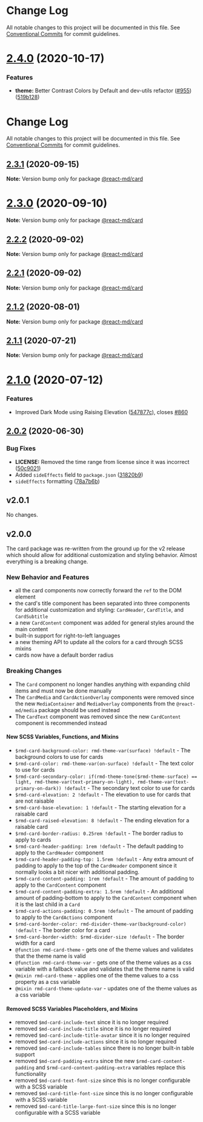 # Change Log

All notable changes to this project will be documented in this file. See
[Conventional Commits](https://conventionalcommits.org) for commit guidelines.

# [2.4.0](https://github.com/mlaursen/react-md/compare/v2.2.0...v2.4.0) (2020-10-17)

### Features

- **theme:** Better Contrast Colors by Default and dev-utils refactor
  ([#955](https://github.com/mlaursen/react-md/issues/955))
  ([519b128](https://github.com/mlaursen/react-md/commit/519b128522de944d55ff96a1e1125447665ed586))

# Change Log

All notable changes to this project will be documented in this file. See
[Conventional Commits](https://conventionalcommits.org) for commit guidelines.

## [2.3.1](https://github.com/mlaursen/react-md/compare/v2.2.0...v2.3.1) (2020-09-15)

**Note:** Version bump only for package [@react-md/card](../card)

# [2.3.0](https://github.com/mlaursen/react-md/compare/v2.2.0...v2.3.0) (2020-09-10)

**Note:** Version bump only for package [@react-md/card](../card)

## [2.2.2](https://github.com/mlaursen/react-md/compare/v2.2.1...v2.2.2) (2020-09-02)

**Note:** Version bump only for package [@react-md/card](../card)

## [2.2.1](https://github.com/mlaursen/react-md/compare/v2.2.0...v2.2.1) (2020-09-02)

**Note:** Version bump only for package [@react-md/card](../card)

## [2.1.2](https://github.com/mlaursen/react-md/compare/v2.1.1...v2.1.2) (2020-08-01)

**Note:** Version bump only for package [@react-md/card](../card)

## [2.1.1](https://github.com/mlaursen/react-md/compare/v2.1.0...v2.1.1) (2020-07-21)

**Note:** Version bump only for package [@react-md/card](../card)

# [2.1.0](https://github.com/mlaursen/react-md/compare/v2.0.4...v2.1.0) (2020-07-12)

### Features

- Improved Dark Mode using Raising Elevation
  ([547877c](https://github.com/mlaursen/react-md/commit/547877c51217a544fdaad9c77e2469a45f30336e)),
  closes [#860](https://github.com/mlaursen/react-md/issues/860)

## [2.0.2](https://github.com/mlaursen/react-md/compare/v2.0.1...v2.0.2) (2020-06-30)

### Bug Fixes

- **LICENSE:** Removed the time range from license since it was incorrect
  ([50c9021](https://github.com/mlaursen/react-md/commit/50c9021cedc0d642758b9fd541bb6c93d2fe1786))
- Added `sideEffects` field to `package.json`
  ([31820b9](https://github.com/mlaursen/react-md/commit/31820b9b43705e5849664500a17b6849eb6dc2a9))
- `sideEffects` formatting
  ([78a7b6b](https://github.com/mlaursen/react-md/commit/78a7b6b0e40c7daefb749835670705f21bd21720))

## v2.0.1

No changes.

## v2.0.0

The card package was re-written from the ground up for the v2 release which
should allow for additional customization and styling behavior. Almost
everything is a breaking change.

### New Behavior and Features

- all the card components now correctly forward the `ref` to the DOM element
- the card's title component has been separated into three components for
  additional customization and styling: `CardHeader`, `CardTitle`, and
  `CardSubtitle`
- a new `CardContent` component was added for general styles around the main
  content
- built-in support for right-to-left languages
- a new theming API to update all the colors for a card through SCSS mixins
- cards now have a default border radius

### Breaking Changes

- The `Card` component no longer handles anything with expanding child items and
  must now be done manually
- The `CardMedia` and `CardActionOverlay` components were removed since the new
  `MediaContainer` and `MediaOverlay` components from the `@react-md/media`
  package should be used instead
- The `CardText` component was removed since the new `CardContent` component is
  recommended instead

#### New SCSS Variables, Functions, and Mixins

- `$rmd-card-background-color: rmd-theme-var(surface) !default` - The background
  colors to use for cards
- `$rmd-card-color: rmd-theme-var(on-surface) !default` - The text color to use
  for cards
- `$rmd-card-secondary-color: if(rmd-theme-tone($rmd-theme-surface) == light, rmd-theme-var(text-primary-on-light), rmd-theme-var(text-primary-on-dark)) !default` -
  The secondary text color to use for cards
- `$rmd-card-elevation: 2 !default` - The elevation to use for cards that are
  not raisable
- `$rmd-card-base-elevation: 1 !default` - The starting elevation for a raisable
  card
- `$rmd-card-raised-elevation: 8 !default` - The ending elevation for a raisable
  card
- `$rmd-card-border-radius: 0.25rem !default` - The border radius to apply to
  cards
- `$rmd-card-header-padding: 1rem !default` - The default padding to apply to
  the `CardHeader` component
- `$rmd-card-header-padding-top: 1.5rem !default` - Any extra amount of padding
  to apply to the top of the `CardHeader` component since it normally looks a
  bit nicer with additional padding.
- `$rmd-card-content-padding: 1rem !default` - The amount of padding to apply to
  the `CardContent` component
- `$rmd-card-content-padding-extra: 1.5rem !default` - An additional amount of
  padding-bottom to apply to the `CardContent` component when it is the last
  child in a `Card`
- `$rmd-card-actions-padding: 0.5rem !default` - The amount of padding to apply
  to the `CardActions` component
- `$rmd-card-border-color: rmd-divider-theme-var(background-color) !default` -
  The border color for a card
- `$rmd-card-border-width: $rmd-divider-size !default` - The border width for a
  card
- `@function rmd-card-theme` - gets one of the theme values and validates that
  the theme name is valid
- `@function rmd-card-theme-var` - gets one of the theme values as a css
  variable with a fallback value and validates that the theme name is valid
- `@mixin rmd-card-theme` - applies one of the theme values to a css property as
  a css variable
- `@mixin rmd-card-theme-update-var` - updates one of the theme values as a css
  variable

#### Removed SCSS Variables Placeholders, and Mixins

- removed `$md-card-include-text` since it is no longer required
- removed `$md-card-include-title` since it is no longer required
- removed `$md-card-include-title-avatar` since it is no longer required
- removed `$md-card-include-actions` since it is no longer required
- removed `$md-card-include-tables` since there is no longer built-in table
  support
- removed `$md-card-padding-extra` since the new `$rmd-card-content-padding` and
  `$rmd-card-content-padding-extra` variables replace this functionality
- removed `$md-card-text-font-size` since this is no longer configurable with a
  SCSS variable
- removed `$md-card-title-font-size` since this is no longer configurable with a
  SCSS variable
- removed `$md-card-title-large-font-size` since this is no longer configurable
  with a SCSS variable
